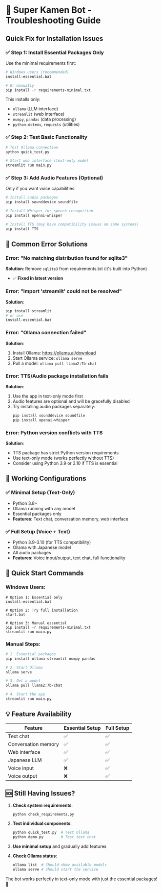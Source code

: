# 🔧 Super Kamen Bot - Troubleshooting Guide

## Quick Fix for Installation Issues

### ✅ **Step 1: Install Essential Packages Only**

Use the minimal requirements first:

```bash
# Windows users (recommended)
install-essential.bat

# Or manually
pip install -r requirements-minimal.txt
```

This installs only:
- `ollama` (LLM interface)
- `streamlit` (web interface)  
- `numpy`, `pandas` (data processing)
- `python-dotenv`, `requests` (utilities)

### ✅ **Step 2: Test Basic Functionality**

```bash
# Test Ollama connection
python quick_test.py

# Start web interface (text-only mode)
streamlit run main.py
```

### ✅ **Step 3: Add Audio Features (Optional)**

Only if you want voice capabilities:

```bash
# Install audio packages
pip install sounddevice soundfile

# Install Whisper for speech recognition  
pip install openai-whisper

# Install TTS (may have compatibility issues on some systems)
pip install TTS
```

## 🚨 Common Error Solutions

### Error: "No matching distribution found for sqlite3"
**Solution**: Remove `sqlite3` from requirements.txt (it's built into Python)
- ✅ **Fixed in latest version**

### Error: "Import 'streamlit' could not be resolved"
**Solution**: 
```bash
pip install streamlit
# or use
install-essential.bat
```

### Error: "Ollama connection failed"
**Solution**:
1. Install Ollama: https://ollama.ai/download
2. Start Ollama service: `ollama serve`
3. Pull a model: `ollama pull llama2:7b-chat`

### Error: TTS/Audio package installation fails
**Solution**: 
1. Use the app in text-only mode first
2. Audio features are optional and will be gracefully disabled
3. Try installing audio packages separately:
   ```bash
   pip install sounddevice soundfile
   pip install openai-whisper
   ```

### Error: Python version conflicts with TTS
**Solution**: 
- TTS package has strict Python version requirements
- Use text-only mode (works perfectly without TTS)
- Consider using Python 3.9 or 3.10 if TTS is essential

## 🎯 **Working Configurations**

### ✅ **Minimal Setup (Text-Only)**
- Python 3.8+
- Ollama running with any model
- Essential packages only
- **Features**: Text chat, conversation memory, web interface

### ✅ **Full Setup (Voice + Text)**  
- Python 3.9-3.10 (for TTS compatibility)
- Ollama with Japanese model
- All audio packages
- **Features**: Voice input/output, text chat, full functionality

## 🚀 **Quick Start Commands**

### Windows Users:
```batch
# Option 1: Essential only
install-essential.bat

# Option 2: Try full installation  
start.bat

# Option 3: Manual essential
pip install -r requirements-minimal.txt
streamlit run main.py
```

### Manual Steps:
```bash
# 1. Essential packages
pip install ollama streamlit numpy pandas

# 2. Start Ollama
ollama serve

# 3. Get a model
ollama pull llama2:7b-chat

# 4. Start the app
streamlit run main.py
```

## 💡 **Feature Availability**

| Feature | Essential Setup | Full Setup |
|---------|----------------|------------|
| Text chat | ✅ | ✅ |
| Conversation memory | ✅ | ✅ |
| Web interface | ✅ | ✅ |
| Japanese LLM | ✅ | ✅ |
| Voice input | ❌ | ✅ |
| Voice output | ❌ | ✅ |

## 🆘 **Still Having Issues?**

1. **Check system requirements**:
   ```bash
   python check_requirements.py
   ```

2. **Test individual components**:
   ```bash
   python quick_test.py  # Test Ollama
   python demo.py        # Test text chat
   ```

3. **Use minimal setup** and gradually add features

4. **Check Ollama status**:
   ```bash
   ollama list  # Should show available models
   ollama serve # Should start the service
   ```

The bot works perfectly in text-only mode with just the essential packages! 🎉
